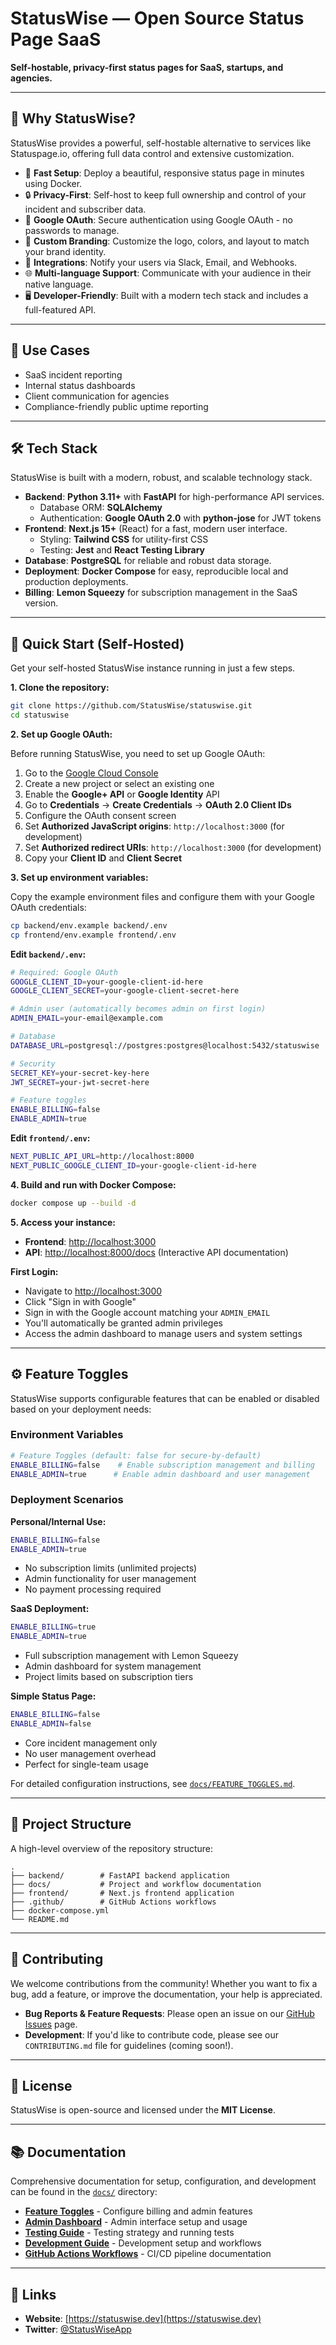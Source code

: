 # StatusWise — Open Source Status Page SaaS

**Self-hostable, privacy-first status pages for SaaS, startups, and agencies.**

---

## 🌟 Why StatusWise?

StatusWise provides a powerful, self-hostable alternative to services like Statuspage.io, offering full data control and extensive customization.

*   🚀 **Fast Setup**: Deploy a beautiful, responsive status page in minutes using Docker.
*   🔒 **Privacy-First**: Self-host to keep full ownership and control of your incident and subscriber data.
*   🔐 **Google OAuth**: Secure authentication using Google OAuth - no passwords to manage.
*   🎨 **Custom Branding**: Customize the logo, colors, and layout to match your brand identity.
*   🧩 **Integrations**: Notify your users via Slack, Email, and Webhooks.
*   🌐 **Multi-language Support**: Communicate with your audience in their native language.
*   🖥️ **Developer-Friendly**: Built with a modern tech stack and includes a full-featured API.

---

## 🎯 Use Cases

* SaaS incident reporting
* Internal status dashboards
* Client communication for agencies
* Compliance-friendly public uptime reporting

---

## 🛠 Tech Stack

StatusWise is built with a modern, robust, and scalable technology stack.

*   **Backend**: **Python 3.11+** with **FastAPI** for high-performance API services.
    *   Database ORM: **SQLAlchemy**
    *   Authentication: **Google OAuth 2.0** with **python-jose** for JWT tokens
*   **Frontend**: **Next.js 15+** (React) for a fast, modern user interface.
    *   Styling: **Tailwind CSS** for utility-first CSS
    *   Testing: **Jest** and **React Testing Library**
*   **Database**: **PostgreSQL** for reliable and robust data storage.
*   **Deployment**: **Docker Compose** for easy, reproducible local and production deployments.
*   **Billing**: **Lemon Squeezy** for subscription management in the SaaS version.

---

## 🚀 Quick Start (Self-Hosted)

Get your self-hosted StatusWise instance running in just a few steps.

**1. Clone the repository:**
```bash
git clone https://github.com/StatusWise/statuswise.git
cd statuswise
```

**2. Set up Google OAuth:**

Before running StatusWise, you need to set up Google OAuth:

1. Go to the [Google Cloud Console](https://console.cloud.google.com/)
2. Create a new project or select an existing one
3. Enable the **Google+ API** or **Google Identity** API
4. Go to **Credentials** → **Create Credentials** → **OAuth 2.0 Client IDs**
5. Configure the OAuth consent screen
6. Set **Authorized JavaScript origins**: `http://localhost:3000` (for development)
7. Set **Authorized redirect URIs**: `http://localhost:3000` (for development)
8. Copy your **Client ID** and **Client Secret**

**3. Set up environment variables:**

Copy the example environment files and configure them with your Google OAuth credentials:

```bash
cp backend/env.example backend/.env
cp frontend/env.example frontend/.env
```

**Edit `backend/.env`:**
```bash
# Required: Google OAuth
GOOGLE_CLIENT_ID=your-google-client-id-here
GOOGLE_CLIENT_SECRET=your-google-client-secret-here

# Admin user (automatically becomes admin on first login)
ADMIN_EMAIL=your-email@example.com

# Database
DATABASE_URL=postgresql://postgres:postgres@localhost:5432/statuswise

# Security
SECRET_KEY=your-secret-key-here
JWT_SECRET=your-jwt-secret-here

# Feature toggles
ENABLE_BILLING=false
ENABLE_ADMIN=true
```

**Edit `frontend/.env`:**
```bash
NEXT_PUBLIC_API_URL=http://localhost:8000
NEXT_PUBLIC_GOOGLE_CLIENT_ID=your-google-client-id-here
```

**4. Build and run with Docker Compose:**
```bash
docker compose up --build -d
```

**5. Access your instance:**
*   **Frontend**: [http://localhost:3000](http://localhost:3000)
*   **API**: [http://localhost:8000/docs](http://localhost:8000/docs) (Interactive API documentation)

**First Login:**
- Navigate to [http://localhost:3000](http://localhost:3000)
- Click "Sign in with Google" 
- Sign in with the Google account matching your `ADMIN_EMAIL`
- You'll automatically be granted admin privileges
- Access the admin dashboard to manage users and system settings

---

## ⚙️ Feature Toggles

StatusWise supports configurable features that can be enabled or disabled based on your deployment needs:

### Environment Variables

```bash
# Feature Toggles (default: false for secure-by-default)
ENABLE_BILLING=false    # Enable subscription management and billing
ENABLE_ADMIN=true      # Enable admin dashboard and user management
```

### Deployment Scenarios

**Personal/Internal Use:**
```bash
ENABLE_BILLING=false
ENABLE_ADMIN=true
```
- No subscription limits (unlimited projects)
- Admin functionality for user management
- No payment processing required

**SaaS Deployment:**
```bash
ENABLE_BILLING=true
ENABLE_ADMIN=true
```
- Full subscription management with Lemon Squeezy
- Admin dashboard for system management
- Project limits based on subscription tiers

**Simple Status Page:**
```bash
ENABLE_BILLING=false
ENABLE_ADMIN=false
```
- Core incident management only
- No user management overhead
- Perfect for single-team usage

For detailed configuration instructions, see [`docs/FEATURE_TOGGLES.md`](./docs/FEATURE_TOGGLES.md).

---

## 📁 Project Structure

A high-level overview of the repository structure:

```
.
├── backend/        # FastAPI backend application
├── docs/           # Project and workflow documentation
├── frontend/       # Next.js frontend application
├── .github/        # GitHub Actions workflows
├── docker-compose.yml
└── README.md
```

---

## 🤝 Contributing

We welcome contributions from the community! Whether you want to fix a bug, add a feature, or improve the documentation, your help is appreciated.

*   **Bug Reports & Feature Requests**: Please open an issue on our [GitHub Issues](https://github.com/StatusWise/statuswise/issues) page.
*   **Development**: If you'd like to contribute code, please see our `CONTRIBUTING.md` file for guidelines (coming soon!).

---

## 📄 License

StatusWise is open-source and licensed under the **MIT License**.

---

## 📚 Documentation

Comprehensive documentation for setup, configuration, and development can be found in the [`docs/`](./docs) directory:

- [**Feature Toggles**](./docs/FEATURE_TOGGLES.md) - Configure billing and admin features
- [**Admin Dashboard**](./docs/ADMIN_DASHBOARD.md) - Admin interface setup and usage
- [**Testing Guide**](./docs/TESTING.md) - Testing strategy and running tests
- [**Development Guide**](./docs/DEVELOPMENT.md) - Development setup and workflows
- [**GitHub Actions Workflows**](./docs/actions_workflows.md) - CI/CD pipeline documentation

---

## 🔗 Links

*   **Website**: [https://statuswise.dev](https://statuswise.dev)
*   **Twitter**: [@StatusWiseApp](https://twitter.com/StatusWiseApp)